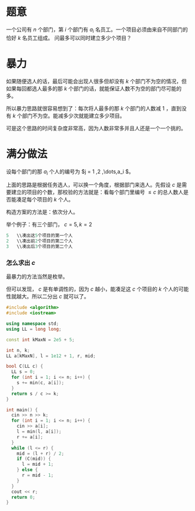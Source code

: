 # 题意
一个公司有 $n$ 个部门，第 $i$ 个部门有 $a_i$ 名员工。一个项目必须由来自不同部门的恰好 $k$ 名员工组成。 问最多可以同时建立多少个项目？
# 暴力
如果随便选人的话，最后可能会出现人很多但却没有 $k$ 个部门不为空的情况，但如果每回都选人最多的那 $k$ 个部门的话，就能保证人数不为空的部门尽可能的多。

所以暴力思路就很容易想到了：每次将人最多的那 $k$ 个部门的人数减 $1$ ，直到没有 $k$ 个部门不为空。能减多少次就能建立多少项目。

可是这个思路的时间复杂度非常高，因为人数非常多并且人还是一个一个挑的。
# 满分做法

设每个部门的那 $a_i$ 个人的编号为 $j = 1 ,2 ,\dots,a_i $。

上面的思路是根据任务选人，可以换一个角度，根据部门来选人。先假设 $c$ 是需要建立的项目的个数，那校验的方法就是：看每个部门里编号 $\le c$ 的总人数人是否能凑足每个项目的 $k$ 个人。

构造方案的方法是：依次分人。

举个例子：有三个部门， $c=5 , k=2$ 
```cpp
5	\\凑出这5个项目的第一个人
2	\\凑出前2个项目的第二个人
3	\\凑出后3个项目的第二个人
```

### 怎么求出 $c$
最暴力的方法当然是枚举。

但可以发现， $c$ 是有单调性的，因为 $c$ 越小，能凑足这 $c$ 个项目的 $k$ 个人的可能性就越大。所以二分出 $c$ 就可以了。
```cpp
#include <algorithm>
#include <iostream>

using namespace std;
using LL = long long;

const int kMaxN = 2e5 + 5;

int n, k;
LL a[kMaxN], l = 1e12 + 1, r, mid;

bool C(LL c) {
  LL s = 0;
  for (int i = 1; i <= n; i++) {
    s += min(c, a[i]);
  }
  return s / c >= k;
}

int main() {
  cin >> n >> k;
  for (int i = 1; i <= n; i++) {
    cin >> a[i];
    l = min(l, a[i]);
    r += a[i];
  }
  while (l <= r) {
    mid = (l + r) / 2;
    if (C(mid)) {
      l = mid + 1;
    } else {
      r = mid - 1;
    }
  }
  cout << r;
  return 0;
}
```